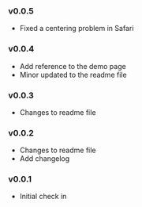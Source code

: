 ### v0.0.5
* Fixed a centering problem in Safari

### v0.0.4
* Add reference to the demo page
* Minor updated to the readme file

### v0.0.3
* Changes to readme file

### v0.0.2
* Changes to readme file
* Add changelog

### v0.0.1
* Initial check in